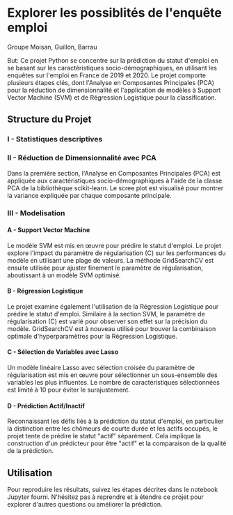 # Explorer les possiblités de l'enquête emploi

Groupe Moisan, Guillon, Barrau

But: Ce projet Python se concentre sur la prédiction du statut d'emploi en se basant sur les caractéristiques socio-démographiques, en utilisant les enquêtes sur l'emploi en France de 2019 et 2020. Le projet comporte plusieurs étapes clés, dont l'Analyse en Composantes Principales (PCA) pour la réduction de dimensionnalité et l'application de modèles à Support Vector Machine (SVM) et de Régression Logistique pour la classification.

## Structure du Projet

### I -  Statistiques descriptives



### II - Réduction de Dimensionnalité avec PCA
Dans la première section, l'Analyse en Composantes Principales (PCA) est appliquée aux caractéristiques socio-démographiques à l'aide de la classe PCA de la bibliothèque scikit-learn. Le scree plot est visualisé pour montrer la variance expliquée par chaque composante principale.

 ### III - Modelisation

#### A - Support Vector Machine   
  Le modèle SVM est mis en œuvre pour prédire le statut d'emploi. Le projet explore l'impact du paramètre de régularisation (C) sur les performances du modèle en utilisant une plage de     valeurs. La méthode GridSearchCV est ensuite utilisée pour ajuster finement le paramètre de régularisation, aboutissant à un modèle SVM optimisé.

#### B - Régression Logistique
  Le projet examine également l'utilisation de la Régression Logistique pour prédire le statut d'emploi. Similaire à la section SVM, le paramètre de régularisation (C) est varié pour       observer son effet sur la précision du modèle. GridSearchCV est à nouveau utilisé pour trouver la combinaison optimale d'hyperparamètres pour la Régression Logistique.
  
#### C - Sélection de Variables avec Lasso
  Un modèle linéaire Lasso avec sélection croisée du paramètre de régularisation est mis en œuvre pour sélectionner un sous-ensemble des variables les plus influentes. Le nombre de         caractéristiques sélectionnées est limité à 10 pour éviter le surajustement.

#### D - Prédiction Actif/Inactif
  Reconnaissant les défis liés à la prédiction du statut d'emploi, en particulier la distinction entre les chômeurs de courte durée et les actifs occupés, le projet tente de prédire le     statut "actif" séparément. Cela implique la construction d'un prédicteur pour être "actif" et la comparaison de la qualité de la prédiction.
  
## Utilisation

Pour reproduire les résultats, suivez les étapes décrites dans le notebook Jupyter fourni. N'hésitez pas à reprendre et à étendre ce projet pour explorer d'autres questions ou améliorer la prédiction.
